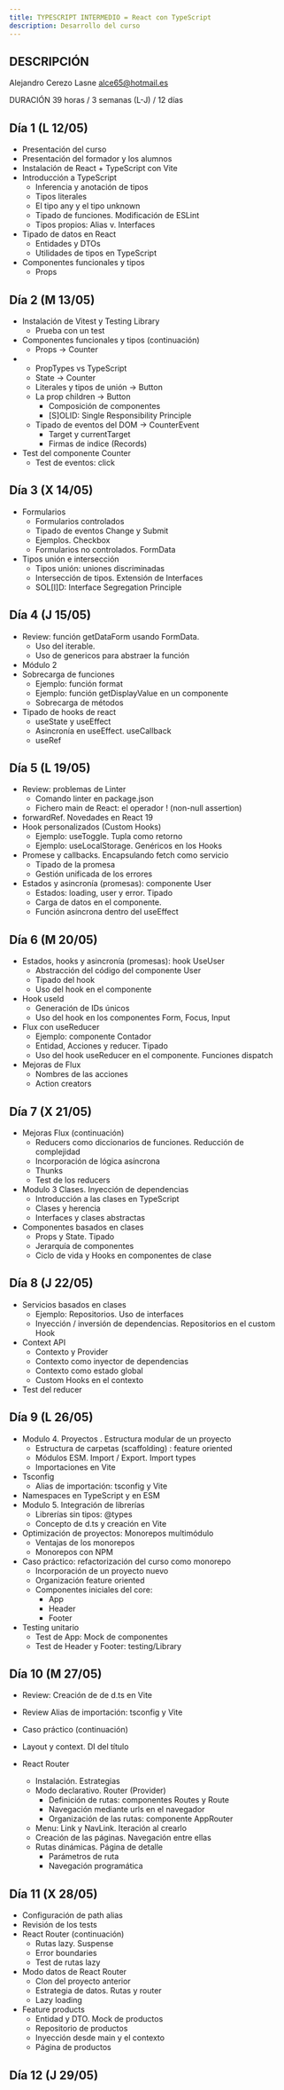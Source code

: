 ```yaml
---
title: TYPESCRIPT INTERMEDIO = React con TypeScript
description: Desarrollo del curso
---
```


## DESCRIPCIÓN

Alejandro Cerezo Lasne
<alce65@hotmail.es>

DURACIÓN 39 horas / 3 semanas (L-J) / 12 días

## Día 1 (L 12/05)

- Presentación del curso
- Presentación del formador y los alumnos
- Instalación de React + TypeScript con Vite
- Introducción a TypeScript
  - Inferencia y anotación de tipos
  - Tipos literales
  - El tipo any y el tipo unknown
  - Tipado de funciones. Modificación de ESLint
  - Tipos propios: Alias v. Interfaces
- Tipado de datos en React
  - Entidades y DTOs
  - Utilidades de tipos en TypeScript
- Componentes funcionales y tipos
  - Props

## Día 2 (M 13/05)

- Instalación de Vitest y Testing Library
  - Prueba con un test
- Componentes funcionales y tipos (continuación)
  - Props -> Counter
- - PropTypes vs TypeScript
  - State -> Counter
  - Literales y tipos de unión -> Button
  - La prop children -> Button
    - Composición de componentes
    - [S]OLID: Single Responsibility Principle
  - Tipado de eventos del DOM -> CounterEvent
    - Target y currentTarget
    - Firmas de indice (Records)
- Test del componente Counter
  - Test de eventos: click

## Día 3 (X 14/05)

- Formularios
  - Formularios controlados
  - Tipado de eventos Change y Submit
  - Ejemplos. Checkbox
  - Formularios no controlados. FormData
- Tipos unión e intersección
  - Tipos unión: uniones discriminadas
  - Intersección de tipos. Extensión de Interfaces
  - SOL[I]D: Interface Segregation Principle

## Día 4 (J 15/05)

- Review: función getDataForm usando FormData.
  - Uso del iterable.
  - Uso de genericos para abstraer la función
- Módulo 2
- Sobrecarga de funciones
  - Ejemplo: función format
  - Ejemplo: función getDisplayValue en un componente
  - Sobrecarga de métodos
- Tipado de hooks de react
  - useState y useEffect
  - Asincronía en useEffect. useCallback
  - useRef

## Día 5 (L 19/05)

- Review: problemas de Linter
  - Comando linter en package.json
  - Fichero main de React: el operador ! (non-null assertion)
- forwardRef. Novedades en React 19
- Hook personalizados (Custom Hooks)
  - Ejemplo: useToggle. Tupla como retorno
  - Ejemplo: useLocalStorage<T>. Genéricos en los Hooks
- Promese y callbacks. Encapsulando fetch como servicio
  - Tipado de la promesa
  - Gestión unificada de los errores
- Estados y asincronía (promesas): componente User
  - Estados: loading, user y error. Tipado
  - Carga de datos en el componente.
  - Función asíncrona dentro del useEffect

## Día 6 (M 20/05)

- Estados, hooks y asincronía (promesas): hook UseUser
  - Abstracción del código del componente User
  - Tipado del hook
  - Uso del hook en el componente
- Hook useId
  - Generación de IDs únicos
  - Uso del hook en los componentes Form, Focus, Input
- Flux con useReducer
  - Ejemplo: componente Contador
  - Entidad, Acciones y reducer. Tipado
  - Uso del hook useReducer en el componente. Funciones dispatch
- Mejoras de Flux
  - Nombres de las acciones
  - Action creators

## Día 7 (X 21/05)

- Mejoras Flux (continuación)
  - Reducers como diccionarios de funciones. Reducción de complejidad
  - Incorporación de lógica asíncrona
  - Thunks
  - Test de los reducers
- Modulo 3 Clases. Inyección de dependencias
  - Introducción a las clases en TypeScript
  - Clases y herencia
  - Interfaces y clases abstractas
- Componentes basados en clases
  - Props y State. Tipado
  - Jerarquía de componentes
  - Ciclo de vida y Hooks en componentes de clase

## Día 8 (J 22/05)

- Servicios basados en clases
  - Ejemplo: Repositorios. Uso de interfaces
  - Inyección / inversión de dependencias. Repositorios en el custom Hook
- Context API
  - Contexto y Provider
  - Contexto como inyector de dependencias
  - Contexto como estado global
  - Custom Hooks en el contexto
- Test del reducer

## Día 9 (L 26/05)

- Modulo 4. Proyectos
  . Estructura modular de un proyecto
  - Estructura de carpetas (scaffolding) : feature oriented
  - Módulos ESM. Import / Export. Import types
  - Importaciones en Vite
- Tsconfig
  - Alias de importación: tsconfig y Vite
- Namespaces en TypeScript y en ESM
- Modulo 5. Integración de librerías
  - Librerías sin tipos: @types
  - Concepto de d.ts y creación en Vite
- Optimización de proyectos: Monorepos multimódulo
  - Ventajas de los monorepos
  - Monorepos con NPM
- Caso práctico: refactorización del curso como monorepo
  - Incorporación de un proyecto nuevo
  - Organización feature oriented
  - Componentes iniciales del core:
    - App
    - Header
    - Footer
- Testing unitario
  - Test de App: Mock de componentes
  - Test de Header y Footer: testing/Library

## Día 10 (M 27/05)

- Review: Creación de de d.ts en Vite
- Review Alias de importación: tsconfig y Vite
- Caso práctico (continuación)
- Layout y context. DI del título

- React Router
  - Instalación. Estrategias
  - Modo declarativo. Router (Provider)
    - Definición de rutas: componentes Routes y Route
    - Navegación mediante urls en el navegador
    - Organización de las rutas: componente AppRouter
  - Menu: Link y NavLink. Iteración al crearlo
  - Creación de las páginas. Navegación entre ellas
  - Rutas dinámicas. Página de detalle
    - Parámetros de ruta
    - Navegación programática

## Día 11 (X 28/05)

- Configuración de path alias
- Revisión de los tests
- React Router (continuación)
  - Rutas lazy. Suspense
  - Error boundaries
  - Test de rutas lazy
- Modo datos de React Router
  - Clon del proyecto anterior
  - Estrategia de datos. Rutas y router
  - Lazy loading
- Feature products
  - Entidad y DTO. Mock de productos
  - Repositorio de productos
  - Inyección desde main y el contexto
  - Página de productos

## Día 12 (J 29/05)

<!-- - Feature products (continuación)
  - Componente ProductDetail
  - Test de los componentes
- Redux
  - Introducción a Redux
  - Instalación de Redux Toolkit
  - Store y Provider
  - Reducers y acciones
  - Uso de useSelector y useDispatch -->
